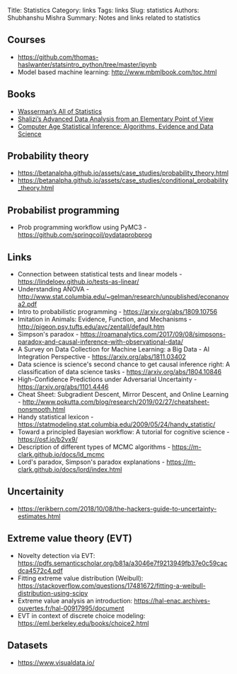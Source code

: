 Title: Statistics
Category: links
Tags: links
Slug: statistics
Authors: Shubhanshu Mishra
Summary: Notes and links related to statistics

## Courses

* https://github.com/thomas-haslwanter/statsintro_python/tree/master/ipynb
* Model based machine learning: http://www.mbmlbook.com/toc.html

## Books

* [Wasserman’s All of Statistics](http://www.stat.cmu.edu/~larry/all-of-statistics/)
* [Shalizi’s Advanced Data Analysis from an Elementary Point of View](http://www.stat.cmu.edu/~cshalizi/ADAfaEPoV/ADAfaEPoV.pdf)
* [Computer Age Statistical Inference: Algorithms, Evidence and Data Science](https://web.stanford.edu/~hastie/CASI/)

## Probability theory

* https://betanalpha.github.io/assets/case_studies/probability_theory.html
* https://betanalpha.github.io/assets/case_studies/conditional_probability_theory.html

## Probabilist programming

* Prob programming workflow using PyMC3 - https://github.com/springcoil/pydataprobprog

## Links

* Connection between statistical tests and linear models - https://lindeloev.github.io/tests-as-linear/
* Understanding ANOVA - http://www.stat.columbia.edu/~gelman/research/unpublished/econanova2.pdf
* Intro to probabilistic programming - https://arxiv.org/abs/1809.10756
* Imitation in Animals: Evidence, Function, and Mechanisms - http://pigeon.psy.tufts.edu/avc/zentall/default.htm
* Simpson's paradox - https://roamanalytics.com/2017/09/08/simpsons-paradox-and-causal-inference-with-observational-data/
* A Survey on Data Collection for Machine Learning: a Big Data - AI Integration Perspective - https://arxiv.org/abs/1811.03402
* Data science is science's second chance to get causal inference right: A classification of data science tasks - https://arxiv.org/abs/1804.10846
* High-Confidence Predictions under Adversarial Uncertainty - https://arxiv.org/abs/1101.4446
* Cheat Sheet: Subgradient Descent, Mirror Descent, and Online Learning - http://www.pokutta.com/blog/research/2019/02/27/cheatsheet-nonsmooth.html
* Handy statistical lexicon - https://statmodeling.stat.columbia.edu/2009/05/24/handy_statistic/
* Toward a principled Bayesian workflow: A tutorial for cognitive science - https://osf.io/b2vx9/
* Description of different types of MCMC algorithms - https://m-clark.github.io/docs/ld_mcmc
* Lord's paradox, Simpson's paradox explanations - https://m-clark.github.io/docs/lord/index.html

## Uncertainity
* https://erikbern.com/2018/10/08/the-hackers-guide-to-uncertainty-estimates.html

## Extreme value theory (EVT)

* Novelty detection via EVT: https://pdfs.semanticscholar.org/b81a/a3046e7f9213949fb37e0c59cacdca4572c4.pdf
* Fitting extreme value distribution (Weibull): https://stackoverflow.com/questions/17481672/fitting-a-weibull-distribution-using-scipy
* Extreme value analysis an introduction: https://hal-enac.archives-ouvertes.fr/hal-00917995/document
* EVT in context of discrete choice modeling: https://eml.berkeley.edu/books/choice2.html


## Datasets

* https://www.visualdata.io/
